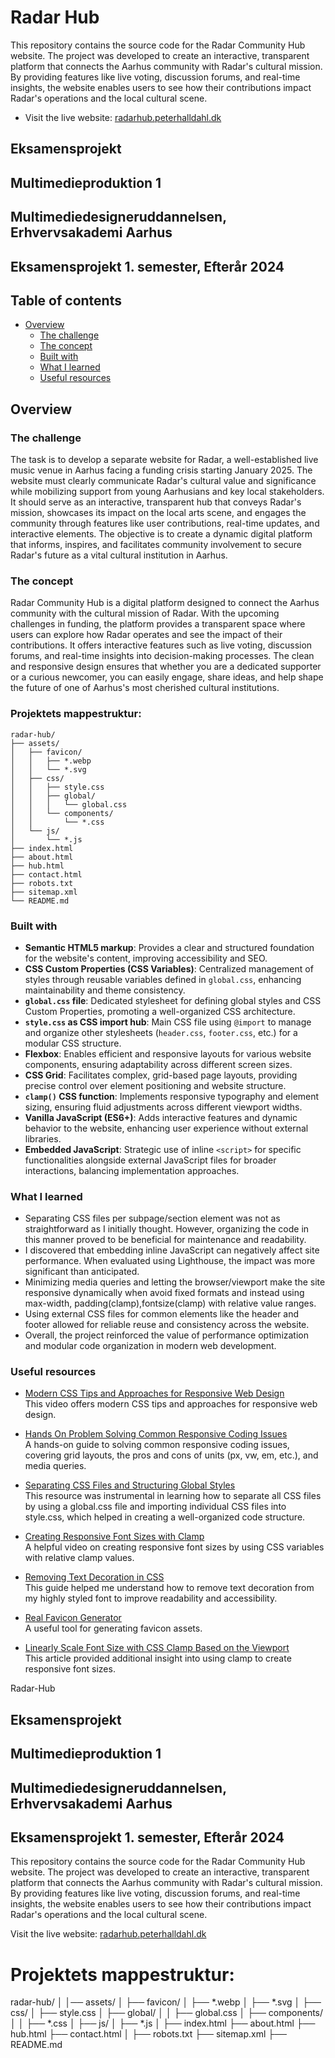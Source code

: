 # Radar Hub

This repository contains the source code for the Radar Community Hub website. The project was developed to create an interactive, transparent platform that connects the Aarhus community with Radar's cultural mission. By providing features like live voting, discussion forums, and real-time insights, the website enables users to see how their contributions impact Radar's operations and the local cultural scene.

- Visit the live website: [radarhub.peterhalldahl.dk](https://radarhub.peterhalldahl.dk)

## Eksamensprojekt
## Multimedieproduktion 1
## Multimediedesigneruddannelsen, Erhvervsakademi Aarhus
## Eksamensprojekt 1. semester, Efterår 2024

## Table of contents

- [Overview](#overview)
  - [The challenge](#the-challenge)
  - [The concept](#the-concept)
  - [Built with](#built-with)
  - [What I learned](#what-i-learned)
  - [Useful resources](#useful-resources)



## Overview

### The challenge

The task is to develop a separate website for Radar, a well-established live music venue in Aarhus facing a funding crisis starting January 2025. The website must clearly communicate Radar's cultural value and significance while mobilizing support from young Aarhusians and key local stakeholders. It should serve as an interactive, transparent hub that conveys Radar's mission, showcases its impact on the local arts scene, and engages the community through features like user contributions, real-time updates, and interactive elements. The objective is to create a dynamic digital platform that informs, inspires, and facilitates community involvement to secure Radar's future as a vital cultural institution in Aarhus.

### The concept

Radar Community Hub is a digital platform designed to connect the Aarhus community with the cultural mission of Radar. With the upcoming challenges in funding, the platform provides a transparent space where users can explore how Radar operates and see the impact of their contributions. It offers interactive features such as live voting, discussion forums, and real-time insights into decision-making processes. The clean and responsive design ensures that whether you are a dedicated supporter or a curious newcomer, you can easily engage, share ideas, and help shape the future of one of Aarhus's most cherished cultural institutions.

### Projektets mappestruktur:

~~~~~~
radar-hub/
├── assets/
│   ├── favicon/
│   │   ├── *.webp
│   │   └── *.svg
│   ├── css/
│   │   ├── style.css
│   │   ├── global/
│   │   │   └── global.css
│   │   └── components/
│   │       └── *.css
│   └── js/
│       └── *.js
├── index.html
├── about.html
├── hub.html
├── contact.html
├── robots.txt
├── sitemap.xml
└── README.md
~~~~~~

### Built with

- **Semantic HTML5 markup**: Provides a clear and structured foundation for the website's content, improving accessibility and SEO.
- **CSS Custom Properties (CSS Variables)**:  Centralized management of styles through reusable variables defined in `global.css`, enhancing maintainability and theme consistency.
- **`global.css` file**: Dedicated stylesheet for defining global styles and CSS Custom Properties, promoting a well-organized CSS architecture.
- **`style.css` as CSS import hub**:  Main CSS file using `@import` to manage and organize other stylesheets (`header.css`, `footer.css`, etc.) for a modular CSS structure.
- **Flexbox**:  Enables efficient and responsive layouts for various website components, ensuring adaptability across different screen sizes.
- **CSS Grid**:  Facilitates complex, grid-based page layouts, providing precise control over element positioning and website structure.
- **`clamp()` CSS function**:  Implements responsive typography and element sizing, ensuring fluid adjustments across different viewport widths.
- **Vanilla JavaScript (ES6+)**: Adds interactive features and dynamic behavior to the website, enhancing user experience without external libraries.
- **Embedded JavaScript**:  Strategic use of inline `<script>` for specific functionalities alongside external JavaScript files for broader interactions, balancing implementation approaches.


### What I learned

- Separating CSS files per subpage/section element was not as straightforward as I initially thought. However, organizing the code in this manner proved to be beneficial for maintenance and readability.
- I discovered that embedding inline JavaScript can negatively affect site performance. When evaluated using Lighthouse, the impact was more significant than anticipated.
- Minimizing media queries and letting the browser/viewport make the site responsive dynamically when avoid fixed formats and instead using max-width, padding(clamp),fontsize(clamp) with relative value ranges.
- Using external CSS files for common elements like the header and footer allowed for reliable reuse and consistency across the website.
- Overall, the project reinforced the value of performance optimization and modular code organization in modern web development.


### Useful resources

- [Modern CSS Tips and Approaches for Responsive Web Design](https://youtu.be/2IV08sP9m3U?si=DJ5RbO2jWw-PF-WM)  
  This video offers modern CSS tips and approaches for responsive web design.

- [Hands On Problem Solving Common Responsive Coding Issues](https://youtu.be/x4u1yp3Msao?si=YydHuKVsM3mgEwq1)  
  A hands-on guide to solving common responsive coding issues, covering grid layouts, the pros and cons of units (px, vw, em, etc.), and media queries.

- [Separating CSS Files and Structuring Global Styles](https://youtu.be/nl9VlTA-AfE?si=oDfXnBSdGl9tPuZI)  
  This resource was instrumental in learning how to separate all CSS files by using a global.css file and importing individual CSS files into style.css, which helped in creating a well-organized code structure.

- [Creating Responsive Font Sizes with Clamp](https://youtu.be/G1buM51f09s?si=AFMYW0ds1mzMiGf4)  
  A helpful video on creating responsive font sizes by using CSS variables with relative clamp values.

- [Removing Text Decoration in CSS](https://www.w3schools.com/css/css_text_decoration.asp)  
  This guide helped me understand how to remove text decoration from my highly styled font to improve readability and accessibility.

- [Real Favicon Generator](https://realfavicongenerator.net/)  
  A useful tool for generating favicon assets.

- [Linearly Scale Font Size with CSS Clamp Based on the Viewport](https://css-tricks.com/linearly-scale-font-size-with-css-clamp-based-on-the-viewport/)  
  This article provided additional insight into using clamp to create responsive font sizes.

































 Radar-Hub 
## Eksamensprojekt
## Multimedieproduktion 1
## Multimediedesigneruddannelsen, Erhvervsakademi Aarhus
## Eksamensprojekt 1. semester, Efterår 2024
 

This repository contains the source code for the Radar Community Hub website. The project was developed to create an interactive, transparent platform that connects the Aarhus community with Radar's cultural mission. By providing features like live voting, discussion forums, and real-time insights, the website enables users to see how their contributions impact Radar's operations and the local cultural scene.

Visit the live website: [radarhub.peterhalldahl.dk](https://radarhub.peterhalldahl.dk)



# Projektets mappestruktur:

radar-hub/
│
│── assets/
│   ├── favicon/
│   ├── *.webp
│   ├── *.svg
│
├── css/
│   ├── style.css
│   ├── global/
│   │   ├── global.css
│   ├── components/
│   │   ├── *.css
│
├── js/
│   ├── *.js
│
├── index.html
├── about.html
├── hub.html
├── contact.html
│
├── robots.txt
├── sitemap.xml
├── README.md



